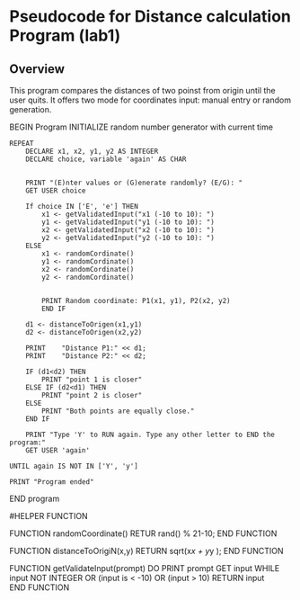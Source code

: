 # Pseudocode for Distance calculation Program (lab1)
## Overview
This program compares the distances of two poinst from origin until the user quits.
It offers two mode for coordinates input: manual entry or random generation.

BEGIN Program
	INITIALIZE random number generator with current time

	REPEAT 
		DECLARE x1, x2, y1, y2 AS INTEGER
		DECLARE choice, variable 'again' AS CHAR 

		
		PRINT "(E)nter values or (G)enerate randomly? (E/G): "
		GET USER choice

		If choice IN ['E', 'e'] THEN
			x1 <- getValidatedInput("x1 (-10 to 10): ")
			y1 <- getValidatedInput("y1 (-10 to 10): ")
			x2 <- getValidatedInput("x2 (-10 to 10): ")
			y2 <- getValidatedInput("y2 (-10 to 10): ")
		ELSE
			x1 <- randomCordinate() 
			y1 <- randomCordinate()  
			x2 <- randomCordinate() 
			y2 <- randomCordinate() 


			PRINT Random coordinate: P1(x1, y1), P2(x2, y2)
			END IF

		d1 <- distanceToOrigen(x1,y1)
		d2 <- distanceToOrigen(x2,y2)

		PRINT    "Distance P1:" << d1; 
		PRINT    "Distance P2:" << d2;

		IF (d1<d2) THEN
			PRINT "point 1 is closer"
		ELSE IF (d2<d1) THEN
			PRINT "point 2 is closer"
		ELSE
			PRINT "Both points are equally close."
		END IF

		PRINT "Type 'Y' to RUN again. Type any other letter to END the program:"
		GET USER 'again'

	UNTIL again IS NOT IN ['Y', 'y'] 

	PRINT "Program ended"

END program



#HELPER FUNCTION

FUNCTION randomCoordinate()
	RETUR rand() % 21-10; 
END FUNCTION


FUNCTION distanceToOrigiN(x,y)
	RETURN sqrt(x*x + y*y ); 
END FUNCTION 


FUNCTION getValidateInput(prompt)
	DO
		PRINT prompt
		GET input
	WHILE input NOT INTEGER OR (input is  <  -10) OR (input  >  10) 
	RETURN input                                     
END FUNCTION






